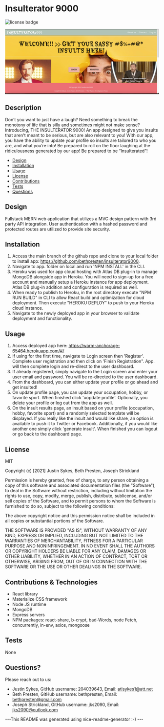 # Insulterator 9000

![license badge](https://img.shields.io/badge/license-MIT-brightgreen)

![App screenshot](client/src/Assets/Images/Insulterator9000-screenshot.png)

## Description

Don’t you want to just have a laugh? Need something to break the monotony of life that is silly and sometimes might not make sense? Introducing, THE INSULTERATOR 9000! An app designed to give you insults that aren't meant to be serious, but are also relevant to you! With our app, you have the ability to update your profile so insults are tailored to who you are, and what you’re into! Be prepared to roll on the floor laughing at the ridiculousness generated by our app! Be prepared to be “Insulterated”!

- [Design](#Design)
- [Installation](#installation)
- [Usage](#usage)
- [License](#license)
- [Contributions](#contributions)
- [Tests](#test)
- [Questions](#questions)

## Design

Fullstack MERN web application that utilizes a MVC design pattern with 3rd party API integration. User authentication with a hashed password and protected routes are utilized to provide site security.

## Installation

1. Access the main branch of the github repo and clone to your local folder to install app: https://github.com/bethpresten/insulterator9000.
2. Navigate to app. folder on local and run 'NPM INSTALL' in the CLI.
3. Heroku was used for app cloud hosting with Atlas DB plug-in to manage MongoDB alongside app in Heroku. You will need to sign-up for a free account and manually setup a Heroku instance for app deployment. Atlas DB plug-in addition and configuration is required as well.
4. When ready to publish to Heroku, in the root directory execute "NPM RUN BUILD" in CLI to allow React build and optimization for cloud deployment. Then execute "HEROKU DEPLOY" to push to your Heroku cloud instance.
5. Navigate to the newly deployed app in your browser to validate deployment and functionality.

## Usage

1. Access deployed app here: https://warm-anchorage-65464.herokuapp.com/#/
2. If using for the first time, navigate to Login screen then 'Register'. Complete user registration and then click on 'Finish Registration". App. will then complete login and re-direct to the user dashboard.
3. If already registered, simply navigate to the Login screen and enter your user email and password. You will be re-directed to the user dashboard.
4. From the dashboard, you can either update your profile or go ahead and get insulted!
5. On update profile page, you can update your occupation, hobby, or favorite sport. When finished click 'uopdate profile'. Optionally, you delete your profile or log out from the app as well.
6. On the insult results page, an insult based on your profile (occupation, hobby, favorite sport) and a randomly selected template will be displayed. If you really like the insult and would like share, an option is available to push it to Twitter or Facebook. Additionally, if you would like another one simply click 'generate insult'. When finished you can logout or go back to the dashboard page.

## License

MIT

Copyright (c) [2021] Justin Sykes, Beth Presten, Joseph Strickland

Permission is hereby granted, free of charge, to any person obtaining a copy
of this software and associated documentation files (the "Software"), to deal
in the Software without restriction, including without limitation the rights
to use, copy, modify, merge, publish, distribute, sublicense, and/or sell
copies of the Software, and to permit persons to whom the Software is
furnished to do so, subject to the following conditions:

The above copyright notice and this permission notice shall be included in all
copies or substantial portions of the Software.

THE SOFTWARE IS PROVIDED "AS IS", WITHOUT WARRANTY OF ANY KIND, EXPRESS OR
IMPLIED, INCLUDING BUT NOT LIMITED TO THE WARRANTIES OF MERCHANTABILITY,
FITNESS FOR A PARTICULAR PURPOSE AND NONINFRINGEMENT. IN NO EVENT SHALL THE
AUTHORS OR COPYRIGHT HOLDERS BE LIABLE FOR ANY CLAIM, DAMAGES OR OTHER
LIABILITY, WHETHER IN AN ACTION OF CONTRACT, TORT OR OTHERWISE, ARISING FROM,
OUT OF OR IN CONNECTION WITH THE SOFTWARE OR THE USE OR OTHER DEALINGS IN THE
SOFTWARE.

## Contributions & Technologies

- React library
- Materialize CSS framework
- Node JS runtime
- MongoDB
- Express servers
- NPM packages: react-share, b-crypt, bad-Words, node Fetch, concurrently, in-env, axios, mongoose

## Tests

None

## Questions?

Please reach out to us:

- Justin Sykes,
  GitHub username: 204039643,
  Email: atlsykes1@att.net
- Beth Presten,
  GitHub username: bethpresten,
  Email: bethpresten@gmail.com
- Joseph Strickland,
  GitHub username: jks2090,
  Email: jks2090@outlook.com

---This README was generated using nice-readme-generator :-) ---
